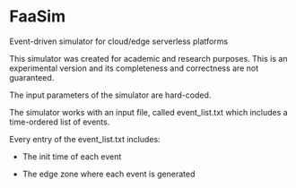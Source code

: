 # FaaSim

Event-driven simulator for cloud/edge serverless platforms

This simulator was created for academic and research purposes. This is an experimental version and its completeness and correctness are not guaranteed.

The input parameters of the simulator are hard-coded.

The simulator works with an input file, called event_list.txt which includes a time-ordered list of events.

Every entry of the event_list.txt includes:
 
 - The init time of each event
 
 - The edge zone where each event is generated


